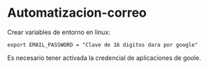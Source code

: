 # Automatizacion-correo

Crear variables de entorno en linux:

    export EMAIL_PASSWORD = "Clave de 16 digitos dara por google"
    
Es necesario tener activada la credencial de aplicaciones de goole.

